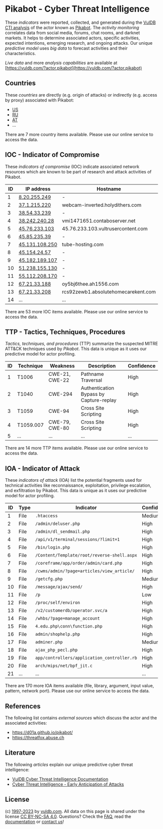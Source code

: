 # Pikabot - Cyber Threat Intelligence

These _indicators_ were reported, collected, and generated during the [VulDB CTI analysis](https://vuldb.com/?kb.cti) of the actor known as [Pikabot](https://vuldb.com/?actor.pikabot). The _activity monitoring_ correlates data from social media, forums, chat rooms, and darknet markets. It helps to determine associated actors, specific activities, expected intentions, emerging research, and ongoing attacks. Our unique _predictive model_ uses _big data_ to forecast activities and their characteristics.

_Live data_ and more _analysis capabilities_ are available at [https://vuldb.com/?actor.pikabot](https://vuldb.com/?actor.pikabot)

## Countries

These _countries_ are directly (e.g. origin of attacks) or indirectly (e.g. access by proxy) associated with Pikabot:

* [US](https://vuldb.com/?country.us)
* [RU](https://vuldb.com/?country.ru)
* [AT](https://vuldb.com/?country.at)
* ...

There are 7 more country items available. Please use our online service to access the data.

## IOC - Indicator of Compromise

These _indicators of compromise_ (IOC) indicate associated network resources which are known to be part of research and attack activities of Pikabot.

ID | IP address | Hostname | Campaign | Confidence
-- | ---------- | -------- | -------- | ----------
1 | [8.20.255.249](https://vuldb.com/?ip.8.20.255.249) | - | - | High
2 | [37.1.215.220](https://vuldb.com/?ip.37.1.215.220) | webcam-inverted.holydithers.com | - | High
3 | [38.54.33.239](https://vuldb.com/?ip.38.54.33.239) | - | - | High
4 | [38.242.240.28](https://vuldb.com/?ip.38.242.240.28) | vmi1471651.contaboserver.net | - | High
5 | [45.76.233.103](https://vuldb.com/?ip.45.76.233.103) | 45.76.233.103.vultrusercontent.com | - | High
6 | [45.85.235.39](https://vuldb.com/?ip.45.85.235.39) | - | - | High
7 | [45.131.108.250](https://vuldb.com/?ip.45.131.108.250) | tube-hosting.com | - | High
8 | [45.154.24.57](https://vuldb.com/?ip.45.154.24.57) | - | - | High
9 | [45.182.189.107](https://vuldb.com/?ip.45.182.189.107) | - | - | High
10 | [51.238.155.130](https://vuldb.com/?ip.51.238.155.130) | - | - | High
11 | [55.112.208.170](https://vuldb.com/?ip.55.112.208.170) | - | - | High
12 | [67.21.33.188](https://vuldb.com/?ip.67.21.33.188) | oy5bj6thee.ah1556.com | - | High
13 | [67.21.33.208](https://vuldb.com/?ip.67.21.33.208) | rcs92zewb1.absolutehomecarekent.com | - | High
14 | ... | ... | ... | ...

There are 53 more IOC items available. Please use our online service to access the data.

## TTP - Tactics, Techniques, Procedures

_Tactics, techniques, and procedures_ (TTP) summarize the suspected MITRE ATT&CK techniques used by _Pikabot_. This data is unique as it uses our predictive model for actor profiling.

ID | Technique | Weakness | Description | Confidence
-- | --------- | -------- | ----------- | ----------
1 | T1006 | CWE-21, CWE-22 | Pathname Traversal | High
2 | T1040 | CWE-294 | Authentication Bypass by Capture-replay | High
3 | T1059 | CWE-94 | Cross Site Scripting | High
4 | T1059.007 | CWE-79, CWE-80 | Cross Site Scripting | High
5 | ... | ... | ... | ...

There are 14 more TTP items available. Please use our online service to access the data.

## IOA - Indicator of Attack

These _indicators of attack_ (IOA) list the potential fragments used for technical activities like reconnaissance, exploitation, privilege escalation, and exfiltration by Pikabot. This data is unique as it uses our predictive model for actor profiling.

ID | Type | Indicator | Confidence
-- | ---- | --------- | ----------
1 | File | `.htaccess` | Medium
2 | File | `/admin/deluser.php` | High
3 | File | `/admin/dl_sendmail.php` | High
4 | File | `/api/v1/terminal/sessions/?limit=1` | High
5 | File | `/bin/login.php` | High
6 | File | `/Content/Template/root/reverse-shell.aspx` | High
7 | File | `/coreframe/app/order/admin/card.php` | High
8 | File | `/cwms/admin/?page=articles/view_article/` | High
9 | File | `/getcfg.php` | Medium
10 | File | `/message/ajax/send/` | High
11 | File | `/p` | Low
12 | File | `/proc/self/environ` | High
13 | File | `/v2/customerdb/operator.svc/a` | High
14 | File | `/whbs/?page=manage_account` | High
15 | File | `4.edu.php\conn\function.php` | High
16 | File | `admin/shophelp.php` | High
17 | File | `adminer.php` | Medium
18 | File | `ajax_php_pecl.php` | High
19 | File | `app/controllers/application_controller.rb` | High
20 | File | `arch/mips/net/bpf_jit.c` | High
21 | ... | ... | ...

There are 170 more IOA items available (file, library, argument, input value, pattern, network port). Please use our online service to access the data.

## References

The following list contains _external sources_ which discuss the actor and the associated activities:

* https://d01a.github.io/pikabot/
* https://threatfox.abuse.ch

## Literature

The following _articles_ explain our unique predictive cyber threat intelligence:

* [VulDB Cyber Threat Intelligence Documentation](https://vuldb.com/?kb.cti)
* [Cyber Threat Intelligence - Early Anticipation of Attacks](https://www.scip.ch/en/?labs.20201022)

## License

(c) [1997-2023](https://vuldb.com/?kb.changelog) by [vuldb.com](https://vuldb.com/?kb.about). All data on this page is shared under the license [CC BY-NC-SA 4.0](https://creativecommons.org/licenses/by-nc-sa/4.0/). Questions? Check the [FAQ](https://vuldb.com/?kb.faq), read the [documentation](https://vuldb.com/?kb) or [contact us](https://vuldb.com/?contact)!
